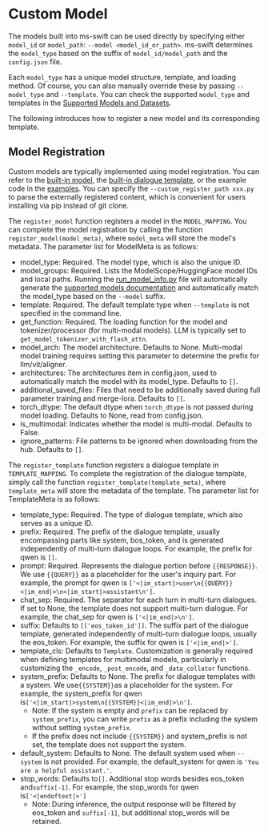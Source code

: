 # Custom Model

The models built into ms-swift can be used directly by specifying either `model_id` or `model_path`: `--model <model_id_or_path>`. ms-swift determines the `model_type` based on the suffix of `model_id/model_path` and the `config.json` file. 

Each `model_type` has a unique model structure, template, and loading method. Of course, you can also manually override these by passing `--model_type` and `--template`. You can check the supported `model_type` and templates in the [Supported Models and Datasets](../Instruction/Supported-models-and-datasets.md).

The following introduces how to register a new model and its corresponding template.

## Model Registration

Custom models are typically implemented using model registration. You can refer to the [built-in model](https://github.com/modelscope/ms-swift/blob/main/swift/llm/model/model/qwen.py), the [built-in dialogue template](https://github.com/modelscope/ms-swift/blob/main/swift/llm/template/template/qwen.py), or the example code in the [examples](https://github.com/modelscope/ms-swift/blob/main/examples/custom). You can specify the `--custom_register_path xxx.py` to parse the externally registered content, which is convenient for users installing via pip instead of git clone.

The `register_model` function registers a model in the `MODEL_MAPPING`. You can complete the model registration by calling the function `register_model(model_meta)`, where `model_meta` will store the model's metadata. The parameter list for ModelMeta is as follows:

- model_type: Required. The model type, which is also the unique ID.
- model_groups: Required. Lists the ModelScope/HuggingFace model IDs and local paths. Running the [run_model_info.py](https://github.com/modelscope/ms-swift/blob/main/scripts/utils/run_model_info.py) file will automatically generate the [supported models documentation](https://swift.readthedocs.io/en/latest/Instruction/Supported-models-and-datasets.html) and automatically match the model_type based on the `--model` suffix.
- template: Required. The default template type when `--template` is not specified in the command line.
- get_function: Required. The loading function for the model and tokenizer/processor (for multi-modal models). LLM is typically set to `get_model_tokenizer_with_flash_attn`.
- model_arch: The model architecture. Defaults to None. Multi-modal model training requires setting this parameter to determine the prefix for llm/vit/aligner.
- architectures: The architectures item in config.json, used to automatically match the model with its model_type. Defaults to `[]`.
- additional_saved_files: Files that need to be additionally saved during full parameter training and merge-lora. Defaults to `[]`.
- torch_dtype: The default dtype when `torch_dtype` is not passed during model loading. Defaults to None, read from config.json.
- is_multimodal: Indicates whether the model is multi-modal. Defaults to False.
- ignore_patterns: File patterns to be ignored when downloading from the hub. Defaults to `[]`.

The `register_template` function registers a dialogue template in `TEMPLATE_MAPPING`. To complete the registration of the dialogue template, simply call the function `register_template(template_meta)`, where `template_meta` will store the metadata of the template. The parameter list for TemplateMeta is as follows:

- template_type: Required. The type of dialogue template, which also serves as a unique ID.
- prefix: Required. The prefix of the dialogue template, usually encompassing parts like system, bos_token, and is generated independently of multi-turn dialogue loops. For example, the prefix for qwen is `[]`.
- prompt: Required. Represents the dialogue portion before `{{RESPONSE}}`. We use `{{QUERY}}` as a placeholder for the user's inquiry part. For example, the prompt for qwen is `['<|im_start|>user\n{{QUERY}}<|im_end|>\n<|im_start|>assistant\n']`.
- chat_sep: Required. The separator for each turn in multi-turn dialogues. If set to None, the template does not support multi-turn dialogue. For example, the chat_sep for qwen is `['<|im_end|>\n']`.
- suffix: Defaults to `[['eos_token_id']]`. The suffix part of the dialogue template, generated independently of multi-turn dialogue loops, usually the eos_token. For example, the suffix for qwen is `['<|im_end|>']`.
- template_cls: Defaults to `Template`. Customization is generally required when defining templates for multimodal models, particularly in customizing the `_encode`, `_post_encode`, and `_data_collator` functions.
- system_prefix: Defaults to None. The prefix for dialogue templates with a system. We use`{{SYSTEM}}`as a placeholder for the system. For example, the system_prefix for qwen is`['<|im_start|>system\n{{SYSTEM}}<|im_end|>\n']`.
  - Note: If the system is empty and `prefix` can be replaced by `system_prefix`, you can write `prefix` as a prefix including the system without setting `system_prefix`.
  - If the prefix does not include `{{SYSTEM}}` and system_prefix is not set, the template does not support the system.
- default_system: Defaults to None. The default system used when `--system` is not provided. For example, the default_system for qwen is `'You are a helpful assistant.'`.
- stop_words: Defaults to`[]`. Additional stop words besides eos_token and`suffix[-1]`. For example, the stop_words for qwen is`['<|endoftext|>']`
  - Note: During inference, the output response will be filtered by eos_token and `suffix[-1]`, but additional stop_words will be retained.
